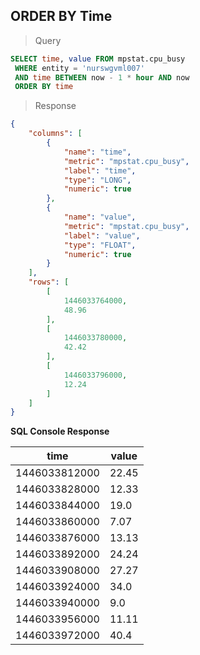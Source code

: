 ## ORDER BY Time

> Query

```sql
SELECT time, value FROM mpstat.cpu_busy 
 WHERE entity = 'nurswgvml007' 
 AND time BETWEEN now - 1 * hour AND now 
 ORDER BY time
```

> Response

```json
{
    "columns": [
        {
            "name": "time",
            "metric": "mpstat.cpu_busy",
            "label": "time",
            "type": "LONG",
            "numeric": true
        },
        {
            "name": "value",
            "metric": "mpstat.cpu_busy",
            "label": "value",
            "type": "FLOAT",
            "numeric": true
        }
    ],
    "rows": [
        [
            1446033764000,
            48.96
        ],
        [
            1446033780000,
            42.42
        ],
        [
            1446033796000,
            12.24
        ]
    ]
}
```

**SQL Console Response**

| time          | value | 
|---------------|-------| 
| 1446033812000 | 22.45 | 
| 1446033828000 | 12.33 | 
| 1446033844000 | 19.0  | 
| 1446033860000 | 7.07  | 
| 1446033876000 | 13.13 | 
| 1446033892000 | 24.24 | 
| 1446033908000 | 27.27 | 
| 1446033924000 | 34.0  | 
| 1446033940000 | 9.0   | 
| 1446033956000 | 11.11 | 
| 1446033972000 | 40.4  | 
